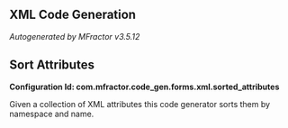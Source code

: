 ## XML Code Generation
*Autogenerated by MFractor v3.5.12*
## Sort Attributes

**Configuration Id: com.mfractor.code_gen.forms.xml.sorted_attributes**

Given a collection of XML attributes this code generator sorts them by namespace and name.


